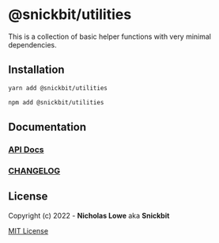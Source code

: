# @snickbit/utilities

<!--START_SECTION:readmes-description-->

This is a collection of basic helper functions with very minimal dependencies.

<!--END_SECTION:readmes-description-->

## Installation

```bash
yarn add @snickbit/utilities
```

```bash
npm add @snickbit/utilities
```

## Documentation

### [API Docs](./docs/README.md)

### [CHANGELOG](CHANGELOG.md)

## License

Copyright (c) 2022 - **Nicholas Lowe** aka **Snickbit**

[MIT License](../../LICENSE)
